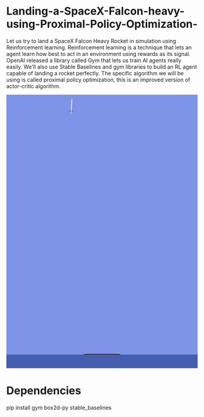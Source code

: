 # Landing-a-SpaceX-Falcon-heavy-using-Proximal-Policy-Optimization-
Let us try to land a SpaceX Falcon Heavy Rocket in simulation using Reinforcement learning. Reinforcement learning is a technique that lets an agent learn how best to act in an environment using rewards as its signal. OpenAI released a library called Gym that lets us train AI agents really easily. We'll also use Stable Baselines and gym libraries to build an RL agent capable of landing a rocket perfectly. The specific algorithm we will be using is called proximal policy optimization, this is an improved version of actor-critic algorithm.

![alt-text](ezgif.com-video-to-gif.gif)

# Dependencies
pip install gym box2d-py stable_baselines
